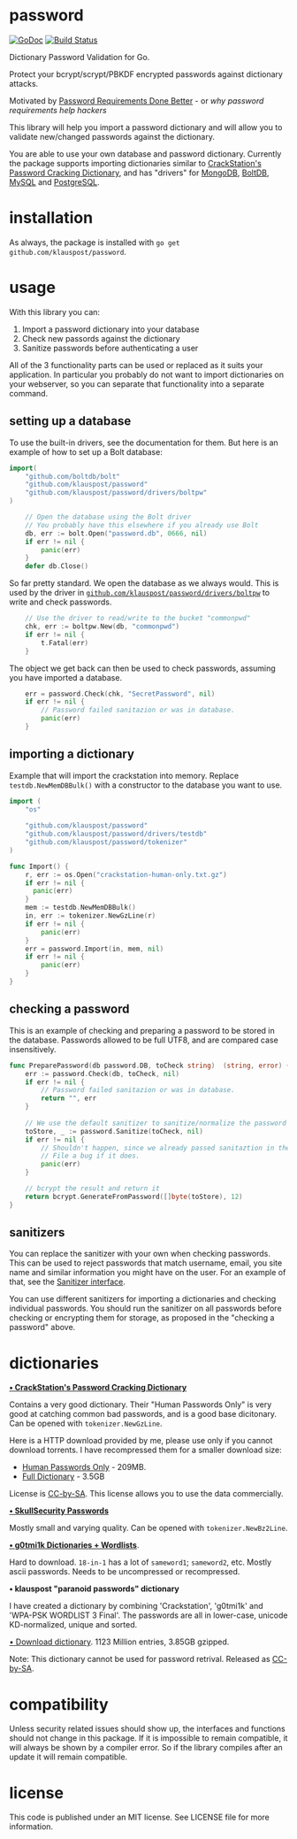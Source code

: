 # password
[![GoDoc][1]][2] [![Build Status][3]][4]

[1]: https://godoc.org/github.com/klauspost/password?status.svg
[2]: https://godoc.org/github.com/klauspost/password
[3]: https://travis-ci.org/klauspost/password.svg?branch=master
[4]: https://travis-ci.org/klauspost/password

Dictionary Password Validation for Go.

Protect your bcrypt/scrypt/PBKDF encrypted passwords against dictionary attacks.

Motivated by [Password Requirements Done Better](http://blog.klauspost.com/password-requirements-done-better/) - or *why password requirements help hackers*

This library will help you import a password dictionary and will allow you to validate new/changed passwords against the dictionary.

You are able to use your own database and password dictionary. Currently the package supports importing dictionaries similar to [CrackStation's Password Cracking Dictionary](https://crackstation.net/buy-crackstation-wordlist-password-cracking-dictionary.htm), and has "drivers" for [MongoDB](https://godoc.org/github.com/klauspost/password/drivers/mgopw), [BoltDB](https://godoc.org/github.com/klauspost/password/drivers/boltpw), [MySQL](https://godoc.org/github.com/klauspost/password/drivers/sqlpw) and [PostgreSQL](https://godoc.org/github.com/klauspost/password/drivers/sqlpw).

# installation

As always, the package is installed with `go get github.com/klauspost/password`.

# usage

With this library you can:

1. Import a password dictionary into your database
2. Check new passords against the dictionary
3. Sanitize passwords before authenticating a user

All of the 3 functionality parts can be used or replaced as it suits your application. In particular you probably do not want to import dictionaries on your webserver, so you can separate that functionality into a separate command.

## setting up a database

To use the built-in drivers, see the documentation for them. But here is an example of how to set up a Bolt database:

```Go
import(
	"github.com/boltdb/bolt"
	"github.com/klauspost/password"
	"github.com/klauspost/password/drivers/boltpw"
)

	// Open the database using the Bolt driver
	// You probably have this elsewhere if you already use Bolt
  	db, err := bolt.Open("password.db", 0666, nil)
	if err != nil {
		panic(err)
	}
	defer db.Close()
```

So far pretty standard. We open the database as we always would. This is used by the driver in [`github.com/klauspost/password/drivers/boltpw`](https://godoc.org/github.com/klauspost/password/drivers/boltpw) to write and check passwords.

```Go
	// Use the driver to read/write to the bucket "commonpwd"
	chk, err := boltpw.New(db, "commonpwd")
	if err != nil {
		t.Fatal(err)
	} 
```

The object we get back can then be used to check passwords, assuming you have imported a database.
```Go
	err = password.Check(chk, "SecretPassword", nil)
	if err != nil {
		// Password failed sanitazion or was in database.
		panic(err)
	}
```	

## importing a dictionary

Example that will import the crackstation into memory. Replace `testdb.NewMemDBBulk()` with a constructor to the database you want to use.
```Go
import (
	"os"
	
	"github.com/klauspost/password"
	"github.com/klauspost/password/drivers/testdb"
	"github.com/klauspost/password/tokenizer"
)

func Import() {
	r, err := os.Open("crackstation-human-only.txt.gz")
	if err != nil {
	  panic(err)
	}
	mem := testdb.NewMemDBBulk()
	in, err := tokenizer.NewGzLine(r)
	if err != nil {
		panic(err)
	}
	err = password.Import(in, mem, nil)
	if err != nil {
		panic(err)
	}
}

```
## checking a password

This is an example of checking and preparing a password to be stored in the database. Passwords allowed to be full UTF8, and are compared case insensitively.
```Go
func PreparePassword(db password.DB, toCheck string)  (string, error) {
	err := password.Check(db, toCheck, nil)
	if err != nil {
		// Password failed sanitazion or was in database.
		return "", err
	}
	
	// We use the default sanitizer to sanitize/normalize the password
	toStore, _ := password.Sanitize(toCheck, nil)
	if err != nil {
		// Shouldn't happen, since we already passed sanitaztion in the check once
		// File a bug if it does.
		panic(err)
	}

	// bcrypt the result and return it
	return bcrypt.GenerateFromPassword([]byte(toStore), 12)
}
```	

## sanitizers

You can replace the sanitizer with your own when checking passwords. This can be used to reject passwords that match username, email, you site name and similar information you might have on the user. For an example of that, see the [Sanitizer interface](https://godoc.org/github.com/klauspost/password#example-Sanitizer).

You can use different sanitizers for importing a dictionaries and checking individual passwords. You should run the sanitizer on all passwords before checking or encrypting them for storage, as proposed in the "checking a password" above.

# dictionaries
[**• CrackStation's Password Cracking Dictionary**](https://crackstation.net/buy-crackstation-wordlist-password-cracking-dictionary.htm)

Contains a very good dictionary. Their "Human Passwords Only" is very good at catching common bad passwords, and is a good base dicitonary. Can be opened with `tokenizer.NewGzLine`.

Here is a HTTP download provided by me, please use only if you cannot download torrents. I have recompressed them for a smaller download size:
 * [Human Passwords Only](http://5.9.40.76/static/dicts/crackstation-human-only.txt.gz) - 209MB.
 * [Full Dictionary](http://5.9.40.76/static/dicts/crackstation.full.txt.gz) - 3.5GB

License is [CC-by-SA](http://creativecommons.org/licenses/by-sa/3.0/). This license allows you to use the data commercially.

 
[**• SkullSecurity Passwords**](https://wiki.skullsecurity.org/Passwords)

Mostly small and varying quality. Can be opened with `tokenizer.NewBz2Line`.


[**• g0tmi1k Dictionaries + Wordlists**](https://blog.g0tmi1k.com/2011/06/dictionaries-wordlists/).

Hard to download. `18-in-1` has a lot of `sameword1`; `sameword2`, etc. Mostly ascii passwords. Needs to be uncompressed or recompressed.


**• klauspost "paranoid passwords" dictionary**

I have created a dictionary by combining 'Crackstation', 'g0tmi1k' and 'WPA-PSK WORDLIST 3 Final'. The passwords are all in lower-case, unicode KD-normalized, unique and sorted.

[• Download dictionary](http://5.9.40.76/static/dicts/klauspost-paranoid-passwords.gz). 1123 Million entries, 3.85GB gzipped.

Note: This dictionary cannot be used for password retrival. Released as [CC-by-SA](http://creativecommons.org/licenses/by-sa/3.0/).

# compatibility

Unless security related issues should show up, the interfaces and functions should not change in this package. If it is impossible to remain compatible, it will always be shown by a compiler error. So if the library compiles after an update it will remain compatible.

# license

This code is published under an MIT license. See LICENSE file for more information.

